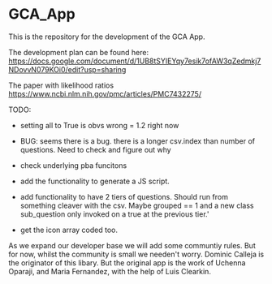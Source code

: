 # GCA_App

This is the repository for the development of the GCA App. 

The development plan can be found here:
https://docs.google.com/document/d/1UB8tSYIEYqy7esik7ofAW3qZedmkj7NDovvN079KOi0/edit?usp=sharing

The paper with likelihood ratios
https://www.ncbi.nlm.nih.gov/pmc/articles/PMC7432275/

TODO: 
- setting all to True is obvs wrong = 1.2 right now 

- BUG: seems there is a bug. there is a longer csv.index than number of questions. Need to check and figure out why

- check underlying pba funcitons
- add the functionality to generate a JS script. 
- add functionality to have 2 tiers of questions. Should run from something cleaver with the csv. Maybe grouped == 1 and a new class sub_question only invoked on a true at the previous tier.' 
- get the icon array coded too. 



As we expand our developer base we will add some communtiy rules. But for now, whilst the community is small we needen't worry. 
Dominic Calleja is the originator of this libary. But the original app is the work of Uchenna Oparaji, and Maria Fernandez, with the help of Luis Clearkin. 





